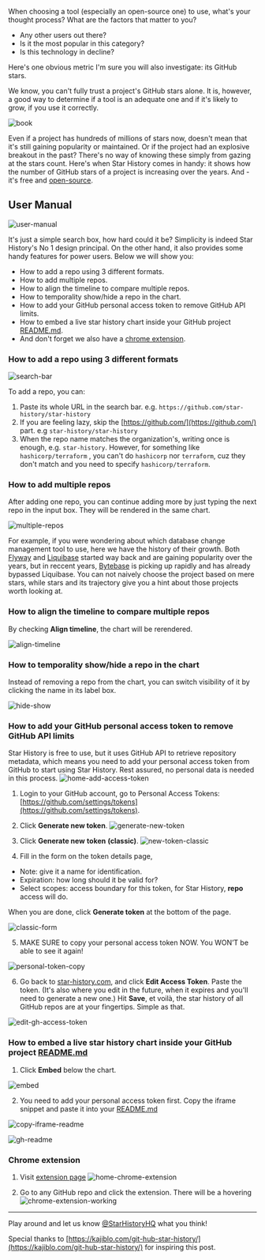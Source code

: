 When choosing a tool (especially an open-source one) to use, what's your thought process? What are the factors that matter to you?

-   Any other users out there?
-   Is it the most popular in this category?
-   Is this technology in decline?

Here's one obvious metric I'm sure you will also investigate: its GitHub stars.

We know, you can't fully trust a project's GitHub stars alone. It is, however, a good way to determine if a tool is an adequate one and if it's likely to grow, if you use it correctly.

![book](/blog/assets/how-to-use-github-star-history/book.webp)

Even if a project has hundreds of millions of stars now, doesn't mean that it's still gaining popularity or maintained. Or if the project had an explosive breakout in the past? There's no way of knowing these simply from gazing at the stars count. Here's when Star History comes in handy: it shows how the number of GitHub stars of a project is increasing over the years. And - it's free and [open-source](https://github.com/star-history/star-history).

## User Manual

![user-manual](/blog/assets/how-to-use-github-star-history/user-manual.webp)

It's just a simple search box, how hard could it be? Simplicity is indeed Star History's No 1 design principal. On the other hand, it also provides some handy features for power users. Below we will show you:

-   How to add a repo using 3 different formats.
-   How to add multiple repos.
-   How to align the timeline to compare multiple repos.
-   How to temporality show/hide a repo in the chart.
-   How to add your GitHub personal access token to remove GitHub API limits.
-   How to embed a live star history chart inside your GitHub project [README.md](http://README.md).
-   And don't forget we also have a [chrome extension](https://chrome.google.com/webstore/detail/star-history/iijibbcdddbhokfepbblglfgdglnccfn).

### How to add a repo using 3 different formats

![search-bar](/blog/assets/how-to-use-github-star-history/search-bar.webp)

To add a repo, you can:

1. Paste its whole URL in the search bar. e.g. `https://github.com/star-history/star-history`
2. If you are feeling lazy, skip the [https://github.com/](https://github.com/) part. e.g `star-history/star-history`
3. When the repo name matches the organization's, writing once is enough, e.g. `star-history`. However, for something like `hashicorp/terraform` , you can't do `hashicorp` nor `terraform`, cuz they don't match and you need to specify `hashicorp/terraform`.

### How to add multiple repos

After adding one repo, you can continue adding more by just typing the next repo in the input box. They will be rendered in the same chart.

![multiple-repos](/blog/assets/how-to-use-github-star-history/multiple-repos.webp)

For example, if you were wondering about which database change management tool to use, here we have the history of their growth.
Both [Flyway](https://flywaydb.org) and [Liquibase](https://liquibase.com) started way back and are gaining popularity over the years, but in reccent years, [Bytebase](https://bytebase.com) is picking up rapidly and has already bypassed Liquibase.
You can not naively choose the project based on mere stars, while stars and its trajectory give you a hint about those projects worth looking at.

### How to align the timeline to compare multiple repos

By checking **Align timeline**, the chart will be rerendered.

![align-timeline](/blog/assets/how-to-use-github-star-history/align-timeline.webp)

### How to temporality show/hide a repo in the chart

Instead of removing a repo from the chart, you can switch visibility of it by clicking the name in its label box.

![hide-show](/blog/assets/how-to-use-github-star-history/hide-show.webp)

### How to add your GitHub personal access token to remove GitHub API limits

Star History is free to use, but it uses GitHub API to retrieve repository metadata, which means you need to add your personal access token from GitHub to start using Star History. Rest assured, no personal data is needed in this process.
![home-add-access-token](/blog/assets/how-to-use-github-star-history/add-access-token.webp)

1. Login to your GitHub account, go to Personal Access Tokens: [https://github.com/settings/tokens](https://github.com/settings/tokens).
2. Click **Generate new token**.
   ![generate-new-token](/blog/assets/how-to-use-github-star-history/generate-new-token.webp)

3. Click **Generate new** **token** **(classic)**.
   ![new-token-classic](/blog/assets/how-to-use-github-star-history/new-token-classic.webp)

4. Fill in the form on the token details page,

-   Note: give it a name for identification.
-   Expiration: how long should it be valid for?
-   Select scopes: access boundary for this token, for Star History, **repo** access will do.

When you are done, click **Generate token** at the bottom of the page.

![classic-form](/blog/assets/how-to-use-github-star-history/classic-form.webp)

5. MAKE SURE to copy your personal access token NOW. You WON’T be able to see it again!

![personal-token-copy](/blog/assets/how-to-use-github-star-history/personal-token-copy.webp)

6. Go back to [star-history.com](/), and click **Edit Access Token**. Paste the token. (It's also where you edit in the future, when it expires and you'll need to generate a new one.) Hit **Save**, et voilà, the star history of all GitHub repos are at your fingertips. Simple as that.

![edit-gh-access-token](/blog/assets/how-to-use-github-star-history/edit-gh-access-token.webp)

### How to embed a live star history chart inside your GitHub project [README.md](http://README.md)

1. Click **Embed** below the chart.

![embed](/blog/assets/how-to-use-github-star-history/embed.webp)

2. You need to add your personal access token first. Copy the iframe snippet and paste it into your [README.md](http://README.md)

![copy-iframe-readme](/blog/assets/how-to-use-github-star-history/copy-iframe-readme.webp)

![gh-readme](/blog/assets/how-to-use-github-star-history/gh-readme.webp)

### Chrome extension

1. Visit [extension page](https://chrome.google.com/webstore/detail/star-history/iijibbcdddbhokfepbblglfgdglnccfn)
   ![home-chrome-extension](/blog/assets/how-to-use-github-star-history/home-chrome-extension.webp)

2. Go to any GitHub repo and click the extension. There will be a hovering
   ![chrome-extension-working](/blog/assets/how-to-use-github-star-history/chrome-extension-working.webp)

---

Play around and let us know [@StarHistoryHQ](https://twitter.com/StarHistoryHQ) what you think!

Special thanks to [https://kajiblo.com/git-hub-star-history/](https://kajiblo.com/git-hub-star-history/) for inspiring this post.

